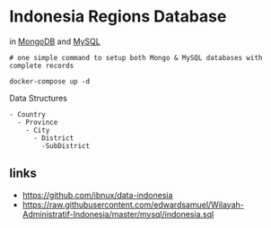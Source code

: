 # Indonesia Regions Database

in [MongoDB](https://github.com/harryosmar/indonesia-region-database/tree/master/.docker/mongo) and [MySQL](https://github.com/harryosmar/indonesia-region-database/tree/master/.docker/mysql)

```
# one simple command to setup both Mongo & MySQL databases with complete records

docker-compose up -d
```

Data Structures

```
- Country
  - Province
    - City
      - District
        -SubDistrict
```


## links

- https://github.com/ibnux/data-indonesia
- https://raw.githubusercontent.com/edwardsamuel/Wilayah-Administratif-Indonesia/master/mysql/indonesia.sql
